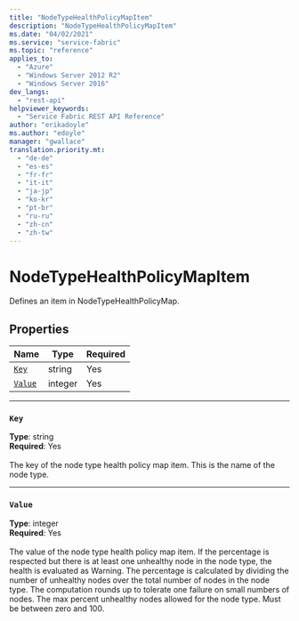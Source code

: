 ```yaml
---
title: "NodeTypeHealthPolicyMapItem"
description: "NodeTypeHealthPolicyMapItem"
ms.date: "04/02/2021"
ms.service: "service-fabric"
ms.topic: "reference"
applies_to: 
  - "Azure"
  - "Windows Server 2012 R2"
  - "Windows Server 2016"
dev_langs: 
  - "rest-api"
helpviewer_keywords: 
  - "Service Fabric REST API Reference"
author: "erikadoyle"
ms.author: "edoyle"
manager: "gwallace"
translation.priority.mt: 
  - "de-de"
  - "es-es"
  - "fr-fr"
  - "it-it"
  - "ja-jp"
  - "ko-kr"
  - "pt-br"
  - "ru-ru"
  - "zh-cn"
  - "zh-tw"
---
```

# NodeTypeHealthPolicyMapItem

Defines an item in NodeTypeHealthPolicyMap.


## Properties
| Name | Type | Required |
| --- | --- | --- |
| [`Key`](#key) | string | Yes |
| [`Value`](#value) | integer | Yes |

____
### `Key`
__Type__: string <br/>
__Required__: Yes<br/>
<br/>
The key of the node type health policy map item. This is the name of the node type.

____
### `Value`
__Type__: integer <br/>
__Required__: Yes<br/>
<br/>
The value of the node type health policy map item.
If the percentage is respected but there is at least one unhealthy node in the node type, the health is evaluated as Warning. 
The percentage is calculated by dividing the number of unhealthy nodes over the total number of nodes in the node type. 
The computation rounds up to tolerate one failure on small numbers of nodes.
The max percent unhealthy nodes allowed for the node type. Must be between zero and 100.

